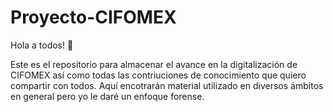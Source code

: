# Proyecto-CIFOMEX

Hola a todos! :wave: 

Este es el repositorio para almacenar el avance en la digitalización de CIFOMEX así como todas las contriuciones de conocimiento que quiero compartir con todos. Aquí encotrarán material utilizado en diversos ámbitos en general pero yo le daré un enfoque forense.
